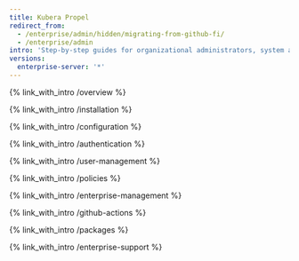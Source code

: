 ```yaml
---
title: Kubera Propel
redirect_from:
  - /enterprise/admin/hidden/migrating-from-github-fi/
  - /enterprise/admin
intro: 'Step-by-step guides for organizational administrators, system administrators, and security specialists who are deploying, configuring, and managing a GitHub Enterprise instance.'
versions:
  enterprise-server: '*'
---
```


{% link_with_intro /overview %}

{% link_with_intro /installation %}

{% link_with_intro /configuration %}

{% link_with_intro /authentication %}

{% link_with_intro /user-management %}

{% link_with_intro /policies %}

{% link_with_intro /enterprise-management %}

{% link_with_intro /github-actions %}

{% link_with_intro /packages %}

{% link_with_intro /enterprise-support %}
